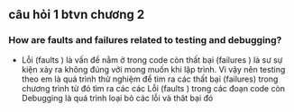 ##  câu hỏi 1 btvn chương   2
### How are faults and failures related to testing and debugging?
+ Lỗi (faults ) là vấn đề nằm ở trong code còn thất bại (failures ) là sư sự kiện xảy ra không đúng với mong muốn khi lập trình. Vì vậy nên testing theo em là quá trình thử nghiệm để tìm ra các  thất bại (failures)  trong chương trình từ đó tìm ra các các Lỗi (faults ) trong các đoạn code còn Debugging là quá trình loại bỏ các lỗi và thât bại đó